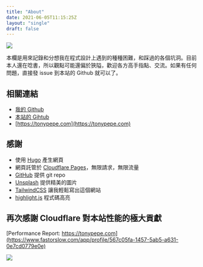 ```yaml
---
title: "About"
date: 2021-06-05T11:15:25Z
layout: "single"
draft: false
---
```


![ ](https://imagedelivery.net/cdkaXPuFls5qlrh3GM4hfA/cfccf3e2-7fd5-4e6c-adcb-a3cc5064f900/public)

本欄是用來記錄和分想我在程式設計上遇到的種種困難，和踩過的各個坑洞。目前本人還在唸書，所以觀點可能還偏於狹隘，歡迎各方高手指點、交流。如果有任何問題，直接發 issue 到本站的 Github 就可以了。

## 相關連結

* [我的 Github](https://github.com/TonyPepeBear)
* [本站的 Gihtub](https://github.com/TonyPepeBear/HugoBlog)
* [https://tonypepe.com](https://tonypepe.com)

## 感謝

* 使用 [Hugo](https://gohugo.io/) 產生網頁
* 網頁託管於 [Cloudflare Pages](https://pages.cloudflare.com/)，無限請求，無限流量
* [GitHub](https://github.com) 提供 git repo
* [Unsplash](https://unsplash.com/) 提供精美的圖片
* [TailwindCSS](https://tailwindcss.com/) 讓我輕鬆寫出這個網站
* [highlight.js](https://highlightjs.org/) 程式碼高亮

## 再次感謝 Cloudflare 對本站性能的極大貢獻

[Performance Report: https://tonypepe.com](https://www.fastorslow.com/app/profile/567c05fa-1457-5ab5-a631-0e7cd0779e0e)

![ ](https://imagedelivery.net/cdkaXPuFls5qlrh3GM4hfA/b0372f6a-61f0-4cef-6cc9-9603642db300/large)
